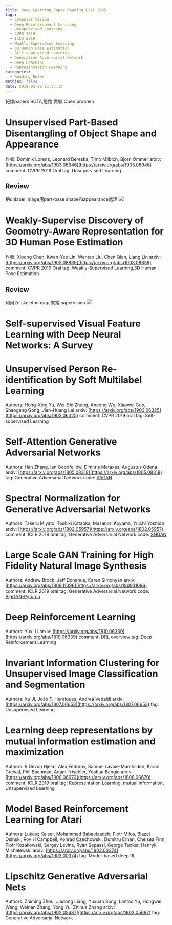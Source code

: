 ```yaml
---
title: Deep Learning Paper Reading List 1903
tags:
  - Computer Vision
  - Deep Reinforcement Learning
  - Unsupervised Learning
  - CVPR 2019
  - ICLR 2019
  - Weakly-Supervised Learning
  - 3D Human Pose Estimation
  - Self-supervised Learning
  - Generative Adversarial Network
  - Deep Learning
  - Representation Learning
categories:
  - Reading Notes
mathjax: false
date: 2019-03-25 11:53:13
---
```


紀錄papers
SOTA,思路,實驗,Open problem 

<!--more-->

# Unsupervised Part-Based Disentangling of Object Shape and Appearance
作者: Dominik Lorenz, Leonard Bereska, Timo Milbich, Björn Ommer
arxiv: [https://arxiv.org/abs/1903.06946](https://arxiv.org/abs/1903.06946)
comment: CVPR 2019 Oral
tag: Unsupervised Learning
## Review
把unlabel image用part-base shape和appearance處理
![](https://i.imgur.com/kaSCJT8.png)



# Weakly-Supervise Discovery of Geometry-Aware Representation for 3D Human Pose Estimation
作者: Xipeng Chen, Kwan-Yee Lin, Wentao Liu, Chen Qian, Liang Lin
arxiv: [https://arxiv.org/abs/1903.08839](https://arxiv.org/abs/1903.08839)
comment: CVPR 2019 Oral
tag: Weakly-Supervised Learning,3D Human Pose Estimation
## Review
利用2d skeleton map 來當 supervision
![](https://i.imgur.com/7tfNkRD.png)


# Self-supervised Visual Feature Learning with Deep Neural Networks: A Survey

# Unsupervised Person Re-identification by Soft Multilabel Learning
Authors: Hong-Xing Yu, Wei-Shi Zheng, Ancong Wu, Xiaowei Guo, Shaogang Gong, Jian-Huang Lai
arxiv: [https://arxiv.org/abs/1903.06325](https://arxiv.org/abs/1903.06325)
comment: CVPR 2019 oral
tag: Self-supervised Learning


# Self-Attention Generative Adversarial Networks
Authors: Han Zhang, Ian Goodfellow, Dimitris Metaxas, Augustus Odena
arxiv: [https://arxiv.org/abs/1805.08318](https://arxiv.org/abs/1805.08318)
tag: Generative Adversarial Network
code: [SAGAN](https://github.com/heykeetae/Self-Attention-GAN)

# Spectral Normalization for Generative Adversarial Networks
Authors: Takeru Miyato, Toshiki Kataoka, Masanori Koyama, Yuichi Yoshida
arxiv: [https://arxiv.org/abs/1802.05957](https://arxiv.org/abs/1802.05957)
comment: ICLR 2018 oral
tag: Generative Adversarial Network
code: [SNGAN](https://github.com/pfnet-research/sngan_projection)


# Large Scale GAN Training for High Fidelity Natural Image Synthesis
Authors: Andrew Brock, Jeff Donahue, Karen Simonyan
arxiv: [https://arxiv.org/abs/1809.11096](https://arxiv.org/abs/1809.11096)
comment: ICLR 2019 oral
tag: Generative Adversarial Network
code: [BigGAN-Pytorch](https://github.com/ajbrock/BigGAN-PyTorch)

# Deep Reinforcement Learning
Authors: Yuxi Li
arxiv: [https://arxiv.org/abs/1810.06339](https://arxiv.org/abs/1810.06339)
comment: DRL overview
tag: Deep Reinforcement Learning

# Invariant Information Clustering for Unsupervised Image Classification and Segmentation
Authors: Xu Ji, João F. Henriques, Andrea Vedaldi
arxiv: [https://arxiv.org/abs/1807.06653](https://arxiv.org/abs/1807.06653)
tag: Unsupervised Learning

# Learning deep representations by mutual information estimation and maximization
Authors: R Devon Hjelm, Alex Fedorov, Samuel Lavoie-Marchildon, Karan Grewal, Phil Bachman, Adam Trischler, Yoshua Bengio
arxiv: [https://arxiv.org/abs/1808.06670](https://arxiv.org/abs/1808.06670)
comment: ICLR 2019 oral
tag: Representation Learning, mutual information, Unsupervised Learning

# Model Based Reinforcement Learning for Atari
Authors: Lukasz Kaiser, Mohammad Babaeizadeh, Piotr Milos, Blazej Osinski, Roy H Campbell, Konrad Czechowski, Dumitru Erhan, Chelsea Finn, Piotr Kozakowski, Sergey Levine, Ryan Sepassi, George Tucker, Henryk Michalewski
arxiv: [https://arxiv.org/abs/1903.00374](https://arxiv.org/abs/1903.00374)
tag: Model-based deep RL

# Lipschitz Generative Adversarial Nets
Authors: Zhiming Zhou, Jiadong Liang, Yuxuan Song, Lantao Yu, Hongwei Wang, Weinan Zhang, Yong Yu, Zhihua Zhang
arxiv: [https://arxiv.org/abs/1902.05687](https://arxiv.org/abs/1902.05687)
tag: Generative Adversarial Network

